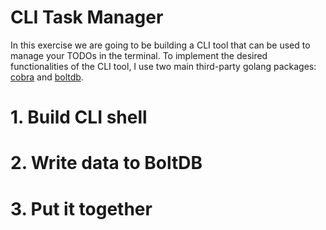 # CLI Task Manager
In this exercise we are going to be building a CLI tool that can be used to manage your TODOs in the terminal. 
To implement the desired functionalities of the CLI tool, I use two main third-party golang packages: [cobra](https://github.com/spf13/cobra) and [boltdb](https://github.com/boltdb/bolt).

# 1. Build CLI shell

# 2. Write data to BoltDB

# 3. Put it together
